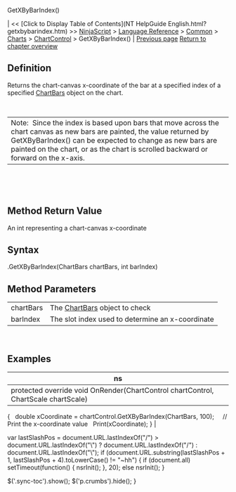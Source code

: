 ﻿










 


GetXByBarIndex()







| &lt;&lt; [Click to Display Table of Contents](NT HelpGuide English.html?getxbybarindex.htm) &gt;&gt;
 [NinjaScript](ninjascript.htm) &gt; [Language Reference](language_reference_wip.htm) &gt; [Common](common.htm) &gt; [Charts](chart.htm) &gt; [ChartControl](chartcontrol.htm) &gt;
GetXByBarIndex() | [Previous page](gettimebyx.htm)
[Return to chapter overview](chartcontrol.htm)










Definition
----------


Returns the chart-canvas x-coordinate of the bar at a specified index of a specified [ChartBars](chartbars.htm) object on the chart. 


 




|  |
| --- |
| Note:  Since the index is based upon bars that move across the chart canvas as new bars are painted, the value returned by GetXByBarIndex() can be expected to change as new bars are painted on the chart, or as the chart is scrolled backward or forward on the x-axis. |



 


 


Method Return Value
-------------------


An int representing a chart-canvas x-coordinate



Syntax
------


<chartcontrol>.GetXByBarIndex(ChartBars chartBars, int barIndex)



Method Parameters
-----------------




|  |  |
| --- | --- |
| chartBars | The [ChartBars](chartbars.htm) object to check |
| barIndex | The slot index used to determine an x-coordinate |



 



Examples
--------




| ns |
| --- |
| protected override void OnRender(ChartControl chartControl, ChartScale chartScale)
{
   double xCoordinate = chartControl.GetXByBarIndex(ChartBars, 100);
 
   // Print the x-coordinate value
   Print(xCoordinate);
} |






 
 var lastSlashPos = document.URL.lastIndexOf("/") &gt; document.URL.lastIndexOf("\\") ? document.URL.lastIndexOf("/") : document.URL.lastIndexOf("\\");
 if (document.URL.substring(lastSlashPos + 1, lastSlashPos + 4).toLowerCase() != "~hh") {
 if (document.all) setTimeout(function() {
 nsrInit();
 }, 20);
 else nsrInit();
 }
 
 
 $('.sync-toc').show();
 $('p.crumbs').hide();
 }
 
 
 



</chartcontrol>